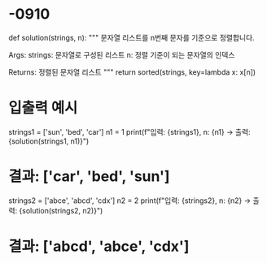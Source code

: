 # -0910
def solution(strings, n):
  """
  문자열 리스트를 n번째 문자를 기준으로 정렬합니다.

  Args:
    strings: 문자열로 구성된 리스트
    n: 정렬 기준이 되는 문자열의 인덱스

  Returns:
    정렬된 문자열 리스트
  """
  return sorted(strings, key=lambda x: x[n])

# 입출력 예시
strings1 = ['sun', 'bed', 'car']
n1 = 1
print(f"입력: {strings1}, n: {n1} -> 출력: {solution(strings1, n1)}")
# 결과: ['car', 'bed', 'sun']

strings2 = ['abce', 'abcd', 'cdx']
n2 = 2
print(f"입력: {strings2}, n: {n2} -> 출력: {solution(strings2, n2)}")
# 결과: ['abcd', 'abce', 'cdx']
